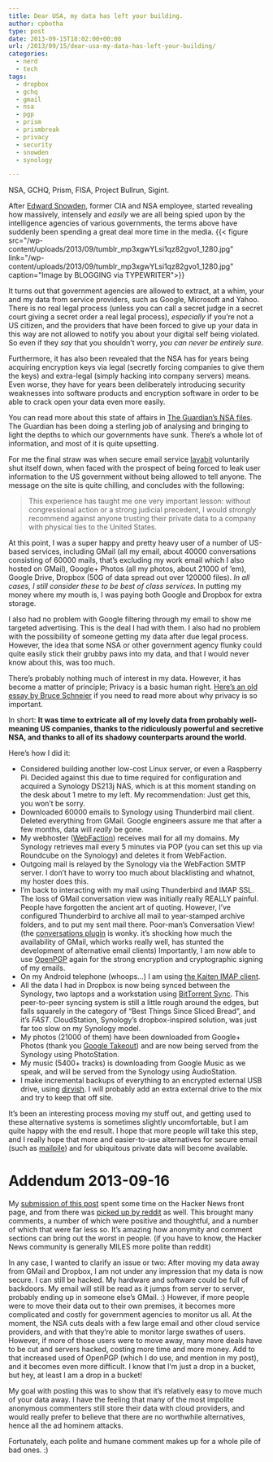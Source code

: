 ```yaml
---
title: Dear USA, my data has left your building.
author: cpbotha
type: post
date: 2013-09-15T18:02:00+00:00
url: /2013/09/15/dear-usa-my-data-has-left-your-building/
categories:
  - nerd
  - tech
tags:
  - dropbox
  - gchq
  - gmail
  - nsa
  - pgp
  - prism
  - prismbreak
  - privacy
  - security
  - snowden
  - synology

---
```

NSA, GCHQ, Prism, FISA, Project Bullrun, Sigint.

After [Edward Snowden][1], former CIA and NSA employee, started revealing how massively, intensely and _easily_ we are all being spied upon by the intelligence agencies of various governments, the terms above have suddenly been spending a great deal more time in the media.
{{< figure src="/wp-content/uploads/2013/09/tumblr_mp3xgwYLsi1qz82gvo1_1280.jpg" link="/wp-content/uploads/2013/09/tumblr_mp3xgwYLsi1qz82gvo1_1280.jpg" caption="Image by BLOGGING via TYPEWRITER">}} 

It turns out that government agencies are allowed to extract, at a whim, your and my data from service providers, such as Google, Microsoft and Yahoo. There is no real legal process (unless you can call a secret judge in a secret court giving a secret order a real legal process), _especially_ if you’re not a US citizen, and the providers that have been forced to give up your data in this way are not allowed to notify you about your digital self being violated. So even if they _say_ that you shouldn’t worry, _you can never be entirely sure_.

Furthermore, it has also been revealed that the NSA has for years being acquiring encryption keys via legal (secretly forcing companies to give them the keys) and extra-legal (simply hacking into company servers) means. Even worse, they have for years been deliberately introducing security weaknesses into software products and encryption software in order to be able to crack open your data even more easily.

You can read more about this state of affairs in [The Guardian’s NSA files][3]. The Guardian has been doing a sterling job of analysing and bringing to light the depths to which our governments have sunk. There’s a whole lot of information, and most of it is quite upsetting.

For me the final straw was when secure email service [lavabit][4] voluntarily shut itself down, when faced with the prospect of being forced to leak user information to the US government without being allowed to tell anyone. The message on the site is quite chilling, and concludes with the following:

> This experience has taught me one very important lesson: without congressional action or a strong judicial precedent, I would _strongly_ recommend against anyone trusting their private data to a company with physical ties to the United States.

At this point, I was a super happy and pretty heavy user of a number of US-based services, including GMail (all my email, about 40000 conversations consisting of 60000 mails, that’s excluding my work email which I also hosted on GMail), Google+ Photos (all my photos, about 21000 of ’em), Google Drive, Dropbox (50G of data spread out over 120000 files). _In all cases, I still consider these to be best of class services._ In putting my money where my mouth is, I was paying both Google and Dropbox for extra storage.

I also had no problem with Google filtering through my email to show me targeted advertising. This is the deal I had with them. I also had no problem with the possibility of someone getting my data after due legal process. However, the idea that some NSA or other government agency flunky could quite easily stick their grubby paws into my data, and that I would never know about this, was too much.

There’s probably nothing much of interest in my data. However, it has become a matter of principle; Privacy is a basic human right. [Here’s an old essay by Bruce Schneier][5] if you need to read more about why privacy is so important.

In short: **It was time to extricate all of my lovely data from probably well-meaning US companies, thanks to the ridiculously powerful and secretive NSA, and thanks to all of its shadowy counterparts around the world.**

Here’s how I did it:

  * Considered building another low-cost Linux server, or even a Raspberry Pi. Decided against this due to time required for configuration and acquired a Synology DS213j NAS, which is at this moment standing on the desk about 1 metre to my left. My recommendation: Just get this, you won’t be sorry.
  * Downloaded 60000 emails to Synology using Thunderbird mail client. Deleted everything from GMail. Google engineers assure me that after a few months, data will _really_ be gone.
  * My webhoster ([WebFaction][6]) receives mail for all my domains. My Synology retrieves mail every 5 minutes via POP (you can set this up via Roundcube on the Synology) and deletes it from WebFaction.
  * Outgoing mail is relayed by the Synology via the WebFaction SMTP server. I don’t have to worry too much about blacklisting and whatnot, my hoster does this.
  * I’m back to interacting with my mail using Thunderbird and IMAP SSL. The loss of GMail conversation view was initially really REALLY painful. People have forgotten the ancient art of quoting. However, I’ve configured Thunderbird to archive all mail to year-stamped archive folders, and to put my sent mail there. Poor-man’s Conversation View! (the [conversations plugin][7] is wonky. it’s shocking how much the availability of GMail, which works really well, has stunted the development of alternative email clients) Importantly, I am now able to use [OpenPGP][8] again for the strong encryption and cryptographic signing of my emails.
  * On my Android telephone (whoops…) I am using [the Kaiten IMAP client][9].
  * All the data I had in Dropbox is now being synced between the Synology, two laptops and a workstation using [BitTorrent Sync][10]. This peer-to-peer syncing system is still a little rough around the edges, but falls squarely in the category of “Best Things Since Sliced Bread”, and it’s _FAST_. CloudStation, Synology’s dropbox-inspired solution, was just far too slow on my Synology model.
  * My photos (21000 of them) have been downloaded from Google+ Photos (thank you [Google Takeout][11]) and are now being served from the Synology using PhotoStation.
  * My music (5400+ tracks) is downloading from Google Music as we speak, and will be served from the Synology using AudioStation.
  * I make incremental backups of everything to an encrypted external USB drive, using [dirvish][12]. I will probably add an extra external drive to the mix and try to keep that off site.

It’s been an interesting process moving my stuff out, and getting used to these alternative systems is sometimes slightly uncomfortable, but I am quite happy with the end result. I hope that more people will take this step, and I really hope that more and easier-to-use alternatives for secure email (such as [mailpile][13]) and for ubiquitous private data will become available.

# Addendum 2013-09-16

My [submission of this post][14] spent some time on the Hacker News front page, and from there was [picked up by reddit][15] as well. This brought many comments, a number of which were positive and thoughtful, and a number of which that were far less so. It’s amazing how anonymity and comment sections can bring out the worst in people. (if you have to know, the Hacker News community is generally MILES more polite than reddit)

In any case, I wanted to clarify an issue or two: After moving my data away from GMail and Dropbox, I am not under any impression that my data is now secure. I can still be hacked. My hardware and software could be full of backdoors. My email will still be read as it jumps from server to server, probably ending up in someone else’s GMail. :) However, if more people were to move their data out to their own premises, it becomes more complicated and costly for government agencies to monitor us all. At the moment, the NSA cuts deals with a few large email and other cloud service providers, and with that they’re able to monitor large swathes of users. However, if more of those users were to move away, many more deals have to be cut and servers hacked, costing more time and more money. Add to that increased used of OpenPGP (which I do use, and mention in my post), and it becomes even more difficult. I know that I’m just a drop in a bucket, but hey, at least I am a drop in a bucket!

My goal with posting this was to show that it’s relatively easy to move much of your data away. I have the feeling that many of the most impolite anonymous commenters still store their data with cloud providers, and would really prefer to believe that there are no worthwhile alternatives, hence all the ad hominem attacks.

Fortunately, each polite and humane comment makes up for a whole pile of bad ones. :)

 [1]: http://en.wikipedia.org/wiki/Edward_Snowden "Edward Snowden wikipedia page"
 [2]: http://inothernews.tumblr.com/image/54099907452
 [3]: http://www.theguardian.com/world/the-nsa-files "The Guardian NSA files"
 [4]: http://lavabit.com/ "lavabit website with close-down message"
 [5]: http://www.wired.com/politics/security/commentary/securitymatters/2006/05/70886 "value of privacy by Bruce Schneier"
 [6]: https://www.webfaction.com/
 [7]: https://addons.mozilla.org/en-us/thunderbird/addon/gmail-conversation-view/
 [8]: http://www.openpgp.org/
 [9]: https://play.google.com/store/apps/details?id=com.kaitenmail&hl=en "Kaiten email on the Google Play store"
 [10]: http://labs.bittorrent.com/experiments/sync.html "bittorrent sync"
 [11]: https://www.google.com/takeout/ "Google Takeout"
 [12]: http://www.dirvish.org/ "dirvish website"
 [13]: http://www.mailpile.is/ "mailpile website"
 [14]: https://news.ycombinator.com/item?id=6392322
 [15]: http://www.reddit.com/r/technology/comments/1mhpqj/dear_usa_my_data_has_left_your_building/

